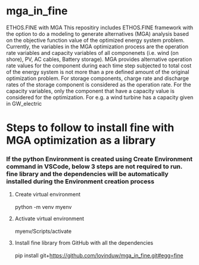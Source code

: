 # mga_in_fine
ETHOS.FINE with MGA
This repositiry includes ETHOS.FINE framework with the option to do a modeling to generate alternatives (MGA) analysis based on the objective function value of the optimized energy system problem. Currently, the variables in the MGA optimization process are the operation rate variables and capacity variables of all componenets (i.e. wind (on shore), PV, AC cables, Battery storage). MGA provides alternative operation rate values for the component during each time step subjected to total cost of the energy system is not more than a pre defined amount of the original optimization problem. For storage components, charge rate and discharge rates of the storage component is considered as the operation rate. For the capacity variables, only the component that have a capacity value is considered for the optimization. For e.g. a wind turbine has a capacity given in GW_electric

# Steps to follow to install fine with MGA optimization as a library

### If the python Environment is created using Create Environment command in VSCode, below 3 steps are not required to run. fine library and the dependencies will be automatically installed during the Environment creation process 

1. Create virtual environment\
   \
  python -m venv myenv                 

2. Activate virtual environment\
   \
  myenv/Scripts/activate

3. Install fine library from GitHub with all the dependencies\
   \
  pip install git+https://github.com/lovinduw/mga_in_fine.git#egg=fine

